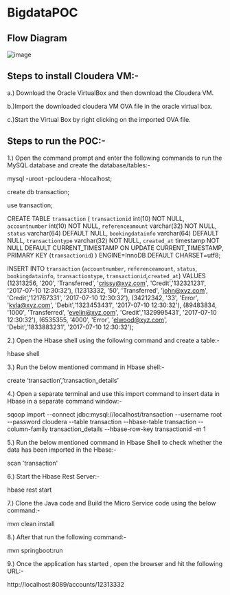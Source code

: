 # BigdataPOC

## Flow Diagram

![image](https://user-images.githubusercontent.com/25721698/46984197-c6932400-d12f-11e8-9969-ad62c1855ce7.png)

## Steps to install Cloudera VM:-

a.) Download the Oracle VirtualBox and then download the Cloudera VM.

b.)Import the downloaded cloudera VM OVA file in the oracle virtual box.

c.)Start the Virtual Box by right clicking on the imported OVA file.

## Steps to run the POC:-

1.) Open the command prompt and enter the following commands to run the MySQL database and create the database/tables:-

mysql -uroot -pcloudera -hlocalhost;  

create db transaction;

use transaction;

CREATE TABLE `transaction` (
  `transactionid` int(10)   NOT NULL,
  `accountnumber` int(10) NOT NULL,
  `referenceamount` varchar(32) NOT NULL,
  `status` varchar(64) DEFAULT NULL,
  `bookingdatainfo` varchar(64) DEFAULT NULL,
  `transactiontype` varchar(32)   NOT NULL,
  `created_at` timestamp NOT NULL DEFAULT CURRENT_TIMESTAMP ON UPDATE CURRENT_TIMESTAMP,
PRIMARY KEY (`transactionid`)
) ENGINE=InnoDB DEFAULT CHARSET=utf8;


INSERT INTO `transaction` (`accountnumber`, `referenceamount`, `status`, `bookingdatainfo`, `transactiontype`, `transactionid`,`created_at`) VALUES
(12313256, '200', 'Transferred', 'crissy@xyz.com', 'Credit','132321231', '2017-07-10 12:30:32'),
(12313332, '50', 'Transferred', 'john@xyz.com', 'Credit','121767331', '2017-07-10 12:30:32'),
(34212342, '33', 'Error', 'kyla@xyz.com', 'Debit','1323453431', '2017-07-10 12:30:32'),
(89483834, '1000', 'Transferred', 'evelin@xyz.com', 'Credit','1329995431', '2017-07-10 12:30:32'),
(6535355, '4000', 'Error', 'elwood@xyz.com', 'Debit','1833883231', '2017-07-10 12:30:32');

2.) Open the Hbase shell using the following command and create a table:-
 
hbase shell

3.) Run the below mentioned command in Hbase shell:-

create ‘transaction’,’transaction_details’

4.) Open a separate terminal and use this import command to insert data in Hbase in a separate command window:-

sqoop import --connect jdbc:mysql://localhost/transaction --username root --password cloudera --table transaction --hbase-table transaction --column-family transaction_details --hbase-row-key transactionid -m 1  

5.) Run the below mentioned command in Hbase Shell to check whether the data has been imported in the Hbase:-

scan 'transaction'

6.) Start the Hbase Rest Server:-

hbase rest start

7.) Clone the Java code and Build the Micro Service code using the below command:-

mvn clean install

8.) After that run the following command:-

mvn springboot:run

9.) Once the application has started , open the browser and hit the following URL:-

http://localhost:8089/accounts/12313332
